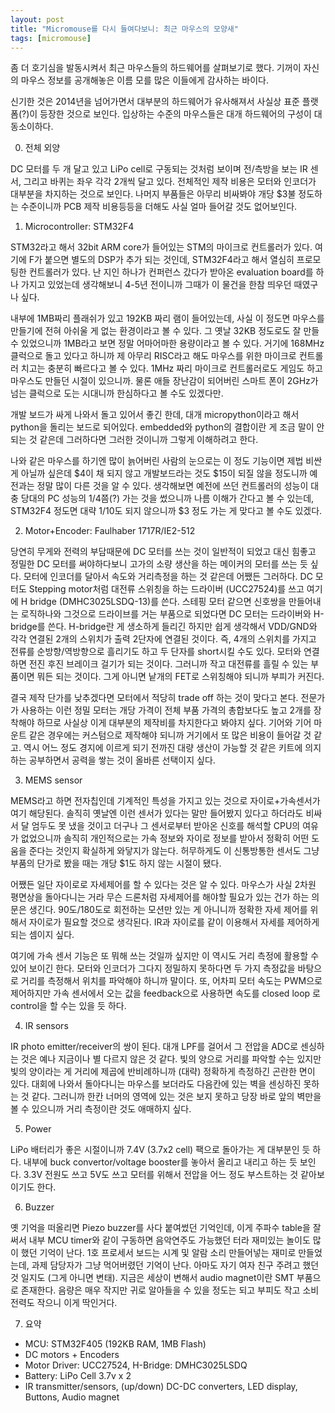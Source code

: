 ```yaml
---
layout: post
title: "Micromouse를 다시 들여다보니: 최근 마우스의 모양새"
tags: [micromouse]
---
```


좀 더 호기심을 발동시켜서 최근 마우스들의 하드웨어를 살펴보기로 했다. 기꺼이 자신의 마우스 정보를 공개해놓은 이름 모를 많은 이들에게 감사하는 바이다.

신기한 것은 2014년을 넘어가면서 대부분의 하드웨어가 유사해져서 사실상 표준 플랫폼(?)이 등장한 것으로 보인다. 입상하는 수준의 마우스들은 대개 하드웨어의 구성이 대동소이하다. 

0. 전체 외양

DC 모터를 두 개 달고 있고 LiPo cell로 구동되는 것처럼 보이며 전/측방을 보는 IR 센서, 그리고 바퀴는 좌우 각각 2개씩 달고 있다. 전체적인 제작 비용은 모터와 인코더가 대부분을 차지하는 것으로 보인다. 나머지 부품들은 아무리 비싸봐야 개당 $3불 정도하는 수준이니까 PCB 제작 비용등등을 더해도 사실 얼마 들어갈 것도 없어보인다. 

1. Microcontroller: STM32F4

STM32라고 해서 32bit ARM core가 들어있는 STM의 마이크로 컨트롤러가 있다. 여기에 F가 붙으면 별도의 DSP가 추가 되는 것인데, STM32F4라고 해서 열심히 프로모팅한 컨트롤러가 있다. 난 지인 하나가 컨퍼런스 갔다가 받아온 evaluation board를 하나 가지고 있었는데 생각해보니 4-5년 전이니까 그때가 이 물건을 한참 띄우던 때였구나 싶다.

내부에 1MB짜리 플래쉬가 있고 192KB 짜리 램이 들어있는데, 사실 이 정도면 마우스를 만들기에 전혀 아쉬울 게 없는 환경이라고 볼 수 있다. 그 옛날 32KB 정도로도 잘 만들 수 있었으니까 1MB라고 보면 정말 어마어마한 용량이라고 볼 수 있다. 거기에 168MHz 클럭으로 돌고 있다고 하니까 제 아무리 RISC라고 해도 마우스를 위한 마이크로 컨트롤러 치고는 충분히 빠르다고 볼 수 있다. 1MHz 짜리 마이크로 컨트롤러로도 게임도 하고 마우스도 만들던 시절이 있으니까. 물론 애들 장난감이 되어버린 스마트 폰이 2GHz가 넘는 클럭으로 도는 시대니까 한심하다고 볼 수도 있겠다만.

개발 보드가 싸게 나와서 돌고 있어서 좋긴 한데, 대개 micropython이라고 해서 python을 돌리는 보드로 되어있다. embedded와 python의 결합이란 게 조금 말이 안되는 것 같은데 그러하다면 그러한 것이니까 그렇게 이해하려고 한다.

나와 같은 마우스를 하기엔 많이 늙어버린 사람의 눈으로는 이 정도 기능이면 제법 비싼 게 아닐까 싶은데 $4이 채 되지 않고 개발보드라는 것도 $15이 되질 않을 정도니까 예전과는 정말 많이 다른 것을 알 수 있다. 생각해보면 예전에 쓰던 컨트롤러의 성능이 대충 당대의 PC 성능의 1/4쯤(?) 가는 것을 썼으니까 나름 이해가 간다고 볼 수 있는데, STM32F4 정도면 대략 1/10도 되지 않으니까 $3 정도 가는 게 맞다고 볼 수도 있겠다.

2. Motor+Encoder: Faulhaber 1717R/IE2-512

당연히 무게와 전력의 부담때문에 DC 모터를 쓰는 것이 일반적이 되었고 대신 힘좋고 정밀한 DC 모터를 써야하다보니 고가의 소량 생산을 하는 메이커의 모터를 쓰는 듯 싶다. 모터에 인코더를 달아서 속도와 거리측정을 하는 것 같은데 어쨌든 그러하다. DC 모터도 Stepping motor처럼 대전류 스위칭을 하는 드라이버 (UCC27524)를 쓰고 여기에 H bridge (DMHC3025LSDQ-13)를 쓴다. 스테핑 모터 같으면 신호쌍을 만들어내는 로직하나와 그것으로 드라이브를 거는 부품으로 되었다면 DC 모터는 드라이버와 H-bridge를 쓴다. H-bridge란 게 생소하게 들리긴 하지만 쉽게 생각해서 VDD/GND와 각각 연결된 2개의 스위치가 출력 2단자에 연결된 것이다. 즉, 4개의 스위치를 가지고 전류를 순방향/역방향으로 흘리기도 하고 두 단자를 short시킬 수도 있다. 모터와 연결하면 전진 후진 브레이크 걸기가 되는 것이다. 그러니까 작고 대전류를 흘릴 수 있는 부품이면 뭐든 되는 것이다. 그게 아니면 낱개의 FET로 스위칭해야 되니까 부피가 커진다.

결국 제작 단가를 낮추겠다면 모터에서 적당히 trade off 하는 것이 맞다고 본다. 전문가가 사용하는 이런 정밀 모터는 개당 가격이 전체 부품 가격의 총합보다도 높고 2개를 장착해야 하므로 사실상 이게 대부분의 제작비를 차지한다고 봐야지 싶다. 기어와 기어 마운트 같은 경우에는 커스텀으로 제작해야 되니까 거기에서 또 많은 비용이 들어갈 것 같고. 역시 어느 정도 경지에 이르게 되기 전까진 대량 생산이 가능할 것 같은 키트에 의지하는 공부하면서 공력을 쌓는 것이 올바른 선택이지 싶다.

3. MEMS sensor

MEMS라고 하면 전자칩인데 기계적인 특성을 가지고 있는 것으로 자이로+가속센서가 여기 해당된다. 솔직히 옛날엔 이런 센서가 있다는 말만 들어봤지 있다고 하더라도 비싸서 달 엄두도 못 냈을 것이고 더구나 그 센서로부터 받아온 신호를 해석할 CPU의 여유가 없었으니까 솔직히 개인적으로는 가속 정보와 자이로 정보를 받아서 정확히 어떤 도움을 준다는 것인지 확실하게 와닿지가 않는다. 허무하게도 이 신통방통한 센서도 그냥 부품의 단가로 봤을 때는 개당 $1도 하지 않는 시절이 됐다.

어쨌든 일단 자이로로 자세제어를 할 수 있다는 것은 알 수 있다. 마우스가 사실 2차원 평면상을 돌아다니는 거라 무슨 드론처럼 자세제어를 해야할 필요가 있는 건가 하는 의문은 생긴다. 90도/180도로 회전하는 모션만 있는 게 아니니까 정확한 자세 제어를 위해서 자이로가 필요할 것으로 생각된다. IR과 자이로를 같이 이용해서 자세를 제어하게 되는 셈이지 싶다. 

여기에 가속 센서 기능은 또 뭐해 쓰는 것일까 싶지만 이 역시도 거리 측정에 활용할 수 있어 보이긴 한다. 모터와 인코더가 그다지 정밀하지 못하다면 두 가지 측정값을 바탕으로 거리를 측정해서 위치를 파악해야 하니까 말이다. 또, 어차피 모터 속도는 PWM으로 제어하지만 가속 센서에서 오는 값을 feedback으로 사용하면 속도를 closed loop 로 control을 할 수는 있을 듯 하다.

4. IR sensors

IR photo emitter/receiver의 쌍이 된다. 대개 LPF를 걸어서 그 전압을 ADC로 센싱하는 것은 예나 지금이나 별 다르지 않은 것 같다. 빛의 양으로 거리를 파악할 수는 있지만 빛의 양이라는 게 거리에 제곱에 반비례하니까 (대략) 정확하게 측정하긴 곤란한 면이 있다. 대회에 나와서 돌아다니는 마우스를 보더라도 다음칸에 있는 벽을 센싱하진 못하는 것 같다. 그러니까 한칸 너머의 영역에 있는 것은 보지 못하고 당장 바로 앞의 벽만을 볼 수 있으니까 거리 측정이란 것도 애매하지 싶다. 

5. Power

LiPo 배터리가 좋은 시절이니까 7.4V (3.7x2 cell) 팩으로 돌아가는 게 대부분인 듯 하다. 내부에 buck convertor/voltage booster를 놓아서 올리고 내리고 하는 듯 보인다. 3.3V 전원도 쓰고 5V도 쓰고 모터를 위해서 전압을 어느 정도 부스트하는 것 같아보이기도 한다. 

6. Buzzer

옛 기억을 떠올리면 Piezo buzzer를 사다 붙여썼던 기억인데, 이게 주파수 table을 잘 써서 내부 MCU timer와 같이 구동하면 음악연주도 가능했던 터라 재미있는 놀이도 많이 했던 기억이 난다. 1호 프로세서 보드는 시계 및 알람 소리 만들어넣는 재미로 만들었는데, 과제 담당자가 그냥 먹어버렸던 기억이 난다. 아마도 자기 여자 친구 주려고 했던 것 일지도 (그게 아니면 변태). 지금은 세상이 변해서 audio magnet이란 SMT 부품으로 존재한다. 음량은 매우 작지만 귀로 알아들을 수 있을 정도는 되고 부피도 작고 소비전력도 작으니 이게 딱인거다. 

7. 요약

- MCU: STM32F405 (192KB RAM, 1MB Flash)
- DC motors + Encoders
- Motor Driver: UCC27524, H-Bridge: DMHC3025LSDQ
- Battery: LiPo Cell 3.7v x 2
- IR transmitter/sensors, (up/down) DC-DC converters, LED display, Buttons, Audio magnet